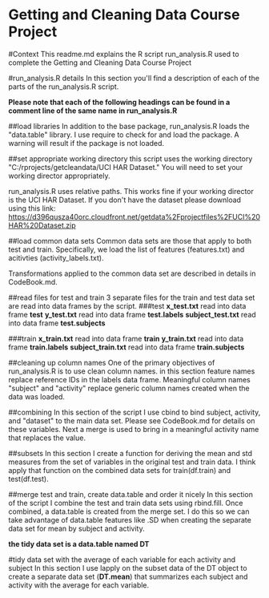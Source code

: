 Getting and Cleaning Data Course Project
====================

#Context
This readme.md explains the R script run_analysis.R used to complete the Getting and Cleaning Data Course Project


#run_analysis.R details
In this section you'll find a description of each of the parts of the run_analysis.R script.

**Please note that each of the following headings can be found in a comment line of the same name in run_analysis.R**


##load libraries
In addition to the base package, run_analysis.R loads the "data.table" library. I use require to check for and load the package. A warning will result if the package is not loaded.

##set appropriate working directory
this script uses the working directory "C:/rprojects/getcleandata/UCI HAR Dataset." You will need to set your working director appropriately.

run_analysis.R uses relative paths. This works fine if your working director is the UCI HAR Dataset. If you don't have the dataset please download using this link:
https://d396qusza40orc.cloudfront.net/getdata%2Fprojectfiles%2FUCI%20HAR%20Dataset.zip

##load common data sets
Common data sets are those that apply to both test and train. Specifically, we load the list of features (features.txt) and acitivties (activity_labels.txt). 

Transformations applied to the common data set are described in details in CodeBook.md.

##read files for test and train
3 separate files for the train and test data set are read into data frames by the script.
###test
**x_test.txt** read into data frame **test**
**y_test.txt** read into data frame **test.labels**
**subject_test.txt** read into data frame **test.subjects**

###train
**x_train.txt** read into data frame **train**
**y_train.txt** read into data frame **train.labels**
**subject_train.txt** read into data frame **train.subjects**

##cleaning up column names
One of the primary objectives of run_analysis.R is to use clean column names. in this section feature names replace reference IDs in the labels data frame. Meaningful column names "subject" and "activity" replace generic column names created when the data was loaded.   

##combining
In this section of the script I use cbind to bind subject, activity, and "dataset" to the main data set. Please see CodeBook.md for details on these variables. Next a merge is used to bring in a meaningful activity name that replaces the value.

##subsets
In this section I create a function for deriving the mean and std measures from the set of variables in the original test and train data. I think apply that function on the combined data sets for train(df.train) and test(df.test).

##merge test and train, create data.table and order it nicely
In this section of the script I combine the test and train data sets using rbind.fill. Once combined, a data.table is created from the merge set. I do this so we can take advantage of data.table features like .SD when creating the separate data set for mean by subject and activity.

**the tidy data set is a data.table named DT**

#tidy data set with the average of each variable for each activity and subject
In this section I use lapply on the subset data of the DT object to create a separate data set (**DT.mean**) that summarizes each subject and activity with the average for each variable. 

